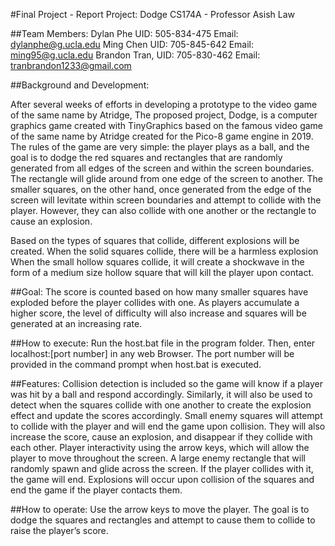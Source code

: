 #Final Project - Report 
Project: Dodge
CS174A - Professor Asish Law

##Team Members:
Dylan Phe	UID: 505-834-475	Email: dylanphe@g.ucla.edu
Ming Chen	UID:  705-845-642      Email: ming95@g.ucla.edu
Brandon Tran, UID: 705-830-462	Email: tranbrandon1233@gmail.com

##Background and Development:

After several weeks of efforts in developing a prototype to the video game of the same name by Atridge, The proposed project, Dodge, is a computer graphics game created with TinyGraphics based on the famous video game of the same name by Atridge created for the Pico-8 game engine in 2019. The rules of the game are very simple: the player plays as a ball, and the goal is to dodge the red squares and rectangles that are randomly generated from all edges of the screen and within the screen boundaries. The rectangle will glide around from one edge of the screen to another. The smaller squares, on the other hand, once generated from the edge of the screen will levitate within screen boundaries and attempt to collide with the player. However, they can also collide with one another or the rectangle to cause an explosion. 

Based on the types of squares that collide, different explosions will be created. When the solid squares collide, there will be a harmless explosion
When the small hollow squares collide, it will create a shockwave in the form of a medium size hollow square that will kill the player upon contact.

##Goal:
The score is counted based on how many smaller squares have exploded before the player collides with one. As players accumulate a higher score, the level of difficulty will also increase and squares will be generated at an increasing rate.

##How to execute:
Run the host.bat file in the program folder. Then, enter localhost:[port number] in any web 
Browser. The port number will be provided in the command prompt when host.bat is
executed.

##Features:
Collision detection is included so the game will know if a player was hit by a ball and respond accordingly. Similarly, it will also be used to detect when the squares collide with one another to create the explosion effect and update the scores accordingly.
Small enemy squares will attempt to collide with the player and will end the game upon collision. They will also increase the score, cause an explosion, and disappear if they collide with each other.
Player interactivity using the arrow keys, which will allow the player to move throughout the screen.
A large enemy rectangle that will randomly spawn and glide across the screen. If the player collides with it, the game will end.
Explosions will occur upon collision of the squares and end the game if the player contacts them.


##How to operate:
Use the arrow keys to move the player. The goal is to dodge the squares and rectangles and 
attempt to cause them to collide to raise the player’s score.
 

